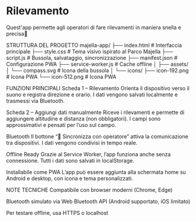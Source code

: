 # Rilevamento
Quest'app permette agli operatori di fare rilevamenti in maniera snella e precisa🧭

STRUTTURA DEL PROGETTO 
majella-app/
├── index.html              # Interfaccia principale
├── style.css              # Tema visivo ispirato al Parco Majella
├── script.js              # Bussola, salvataggio, sincronizzazione
├── manifest.json          # Configurazione PWA
├── service-worker.js      # Cache offline
│
├── assets/
│   └── compass.svg        # Icona della bussola
│
└── icons/
    ├── icon-192.png       # Icona PWA
    └── icon-512.png       # Icona PWA

FUNZIONI PRINCIPALI 
Scheda 1 – Rilevamento Orienta il dispositivo verso il suono e registra direzione e orario. I dati vengono salvati localmente e trasmessi via Bluetooth.

Scheda 2 – Aggiungi dati manualmente Riceve i rilevamenti e permette di aggiungere altitudine e distanza (non obbligatori). I campi sono approssimativi e pensati per l’uso sul campo.

Bluetooth Il bottone “📡 Sincronizza con operatore” attiva la comunicazione tra dispositivi. I dati vengono condivisi in tempo reale.

Offline Ready Grazie al Service Worker, l’app funziona anche senza connessione. Tutti i dati sono salvati in localStorage.

Installabile come PWA L’app può essere aggiunta alla schermata home su Android e desktop, con icona e tema personalizzati.

NOTE TECNICHE 
Compatibile con browser moderni (Chrome, Edge)

Bluetooth simulato via Web Bluetooth API (Android supportato, iOS limitato)

Per testare offline, usa HTTPS o localhost
